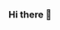 ### Hi there 👋

<!--
**JustNunuz/JustNunuz** is a ✨ _special_ ✨ repository because its `README.md` (this file) appears on your GitHub profile.


<img align="center" src="https://github-readme-stats.vercel.app/api/<top-langs>/?JustNunuz=<JustNunuz>&theme=<THEME_NAME>" />

Here are some ideas to get you started:

- 🔭 I’m currently working on ...
- 🌱 I’m currently learning ...
- 👯 I’m looking to collaborate on ...
- 🤔 I’m looking for help with ...
- 💬 Ask me about ...
- 📫 How to reach me: ...
- 😄 Pronouns: ...
- ⚡ Fun fact: ...
-->
